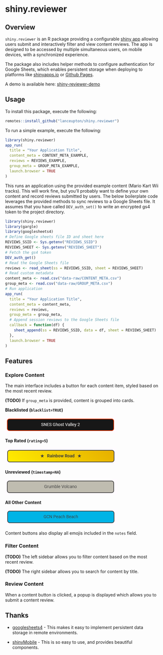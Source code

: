 shiny.reviewer
================

<!-- README.md is generated from README.Rmd. Please edit that file -->
<!-- badges: start -->
<!-- badges: end -->

## Overview

`shiny.reviewer` is an R package providing a configurable [shiny
app](https://shiny.posit.co/) allowing users submit and interactively
filter and view content reviews. The app is designed to be accessed by
multiple simultaneous users, on mobile devices, with a synchronized
experience.

The package also includes helper methods to configure authentication for
Google Sheets, which enables persistent storage when deploying to
platforms like [shinyapps.io](https://shinyapps.io) or [Github
Pages](https://pages.github.com/).

A demo is available here:
[shiny-reviewer-demo](https://lanceupton.shinyapps.io/shiny-reviewer-demo)

## Usage

To install this package, execute the following:

``` r
remotes::install_github("lanceupton/shiny.reviewer")
```

To run a simple example, execute the following:

``` r
library(shiny.reviewer)
app_run(
  title = "Your Application Title",
  content_meta = CONTENT_META_EXAMPLE,
  reviews = REVIEWS_EXAMPLE, 
  group_meta = GROUP_META_EXAMPLE,
  launch.browser = TRUE
)
```

This runs an application using the provided example content (Mario Kart
Wii tracks). This will work fine, but you’ll probably want to define
your own content and record reviews submitted by users. The below
boilerplate code leverages the provided methods to sync reviews to a
Google Sheets file. It assumes that you have called `DEV_auth_set()` to
write an encrypted gs4 token to the project directory.

``` r
library(shiny.reviewer)
library(gargle)
library(googlesheets4)
# Define Google sheets file ID and sheet here
REVIEWS_SSID <- Sys.getenv("REVIEWS_SSID")
REVIEWS_SHEET <- Sys.getenv("REVIEWS_SHEET")
# Fetch the gs4 token
DEV_auth_get()
# Read the Google Sheets file
reviews <- read_sheet(ss = REVIEWS_SSID, sheet = REVIEWS_SHEET)
# Read custom metadata
content_meta <- read.csv("data-raw/CONTENT_META.csv")
group_meta <- read.csv("data-raw/GROUP_META.csv")
# Run application
app_run(
  title = "Your Application Title",
  content_meta = content_meta,
  reviews = reviews, 
  group_meta = group_meta,
  # Append session reviews to the Google Sheets file
  callback = function(df) {
    sheet_append(ss = REVIEWS_SSID, data = df, sheet = REVIEWS_SHEET)
  },
  launch.browser = TRUE
)
```

## Features

### Explore Content

The main interface includes a button for each content item, styled based
on the most recent review.

**(TODO)** If `group_meta` is provided, content is grouped into cards.

**Blacklisted (`blacklist=TRUE`)**

![](readme_files/content_blacklisted.png)

**Top Rated (`rating=5`)**

![](readme_files/content_5star.png)

**Unreviewed (`timestamp=NA`)**

![](readme_files/content_unreviewed.png)

**All Other Content**

![](readme_files/content_default.png)

Content buttons also display all emojis included in the `notes` field.

### Filter Content

**(TODO)** The left sidebar allows you to filter content based on the
most recent review.

**(TODO)** The right sidebar allows you to search for content by title.

### Review Content

When a content button is clicked, a popup is displayed which allows you
to submit a content review.

## Thanks

- [googlesheets4](https://googlesheets4.tidyverse.org/) - This makes it
  easy to implement persistent data storage in remote environments.

- [shinyMobile](https://rinterface.github.io/shinyMobile/) - This is so
  easy to use, and provides beautiful components.
